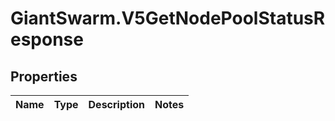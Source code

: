 # GiantSwarm.V5GetNodePoolStatusResponse

## Properties
Name | Type | Description | Notes
------------ | ------------- | ------------- | -------------


